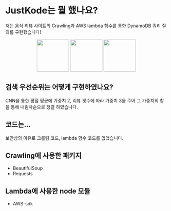 # JustKode는 뭘 했나요?
저는 음식 리뷰 사이트의 Crawling과 AWS lambda 함수를 통한 DynamoDB 쿼리 질의를 구현했습니다!

<p align="center"><img width="100" src="https://upload.wikimedia.org/wikipedia/commons/thumb/c/c3/Python-logo-notext.svg/768px-Python-logo-notext.svg.png">
<img width="100" src="https://cdn-images-1.medium.com/max/1200/1*foHs8AleRqNMimdXsK9hAA.png">
<img width="100" src="https://upload.wikimedia.org/wikipedia/commons/thumb/f/fd/DynamoDB.png/220px-DynamoDB.png"></p>

## 검색 우선순위는 어떻게 구현하였나요?
CNN을 통한 평점 평균에 가중치 2, 리뷰 갯수에 따라 가중치 3을 주어 그 가중치의 합을 통해 내림차순으로 정렬 하였습니다.

## 코드는...
보안상의 이유로 크롤링 코드, lambda 함수 코드를 없앴습니다.

## Crawling에 사용한 패키지
- BeautifulSoup
- Requests

## Lambda에 사용한 node 모듈
- AWS-sdk
